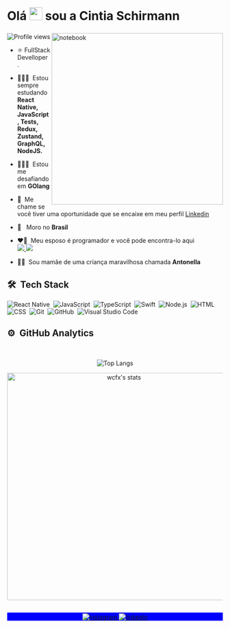 <h1 align="left">Olá <img src="https://raw.githubusercontent.com/kaueMarques/kaueMarques/master/hi.gif" width="30px"> sou a Cintia Schirmann</h1>
<h3 align="left"></h3>
</p>

<img src="https://raw.githubusercontent.com/MicaelliMedeiros/micaellimedeiros/master/image/computer-illustration.png" min-width="400px" max-width="400px" width="400px" align="right" alt="notebook">

<p align="left"> <img src="https://komarev.com/ghpvc/?username=ruivaodev&color=blueviolet" alt="Profile views" />

</p>

- ⚛&nbsp;FullStack Develloper
.
- 👨🏻‍💻&nbsp; Estou sempre estudando **React Native, JavaScript, Tests, Redux, Zustand, GraphQL, NodeJS.**
- 👨🏻‍💻&nbsp; Estou me desafiando em **GOlang**

- 💬&nbsp; Me chame se você tiver uma oportunidade que se encaixe em meu perfil [Linkedin](https://www.linkedin.com/in/schirmann)

- 🚀 &nbsp; Moro no **Brasil** 

- ❤️‍🔥&nbsp; Meu esposo é programador e você pode encontra-lo aqui<br><a href="https://www.linkedin.com/in/wcfx"><img src="https://img.shields.io/badge/-LinkedIn-05122A?style=flat&logo=LINKEDIN">&nbsp;</img></a><a href="https://github.com/wagaodev"><img src="https://img.shields.io/badge/-Github-05122A?style=flat&logo=GITHUB"></img></a>

- 🧒🏼 &nbsp;Sou mamãe de uma criança maravilhosa chamada **Antonella**<br>

## 🛠 &nbsp;Tech Stack

![React Native](https://img.shields.io/badge/-React%20Native-05122A?style=flat&logo=react)&nbsp;
![JavaScript](https://img.shields.io/badge/-JavaScript-05122A?style=flat&logo=javascript)&nbsp;
![TypeScript](https://img.shields.io/badge/-TypeScript-05122A?style=flat&logo=typescript)&nbsp;
![Swift](https://img.shields.io/badge/-Swift-05122A?style=flat&logo=swift)&nbsp;
![Node.js](https://img.shields.io/badge/-Node.js-05122A?style=flat&logo=node.js)&nbsp;
![HTML](https://img.shields.io/badge/-HTML-05122A?style=flat&logo=HTML5)&nbsp;
![CSS](https://img.shields.io/badge/-CSS-05122A?style=flat&logo=CSS3&logoColor=1572B6)&nbsp;
![Git](https://img.shields.io/badge/-Git-05122A?style=flat&logo=git)&nbsp;
![GitHub](https://img.shields.io/badge/-GitHub-05122A?style=flat&logo=github)&nbsp;
![Visual Studio Code](https://img.shields.io/badge/-VS%20Code-05122A?style=flat&logo=visual-studio-code&logoColor=007ACC)&nbsp;

## ⚙️ &nbsp;GitHub Analytics

<br>

<center>

![Top Langs](https://github-readme-stats.vercel.app/api/top-langs/?username=ruivaodev&layout=compact&theme=ayu-mirage&hide_border=true&langs_count=8)

<img width="530em" src="https://github-readme-stats.vercel.app/api?username=ruivaodev&show_icons=true&theme=nightowl" alt="wcfx's stats"/>
</center>

##

<p align="center" style="background:blue">
  <a href="https://www.instagram.com/cintiaschirmann/" target="_blank">
 <img align="center" src="https://img.shields.io/badge/-CintiaSchirmann-05122A?style=for-the-badge&logo=instagram" alt="instagram"/>
</a>
<a href="https://linkedin.com/in/schirmann" target="_blank">
  <img align="center" src="https://img.shields.io/badge/cintiaschirmann-05122A?style=for-the-badge&logo=linkedin" alt="linkedin"/>
</a>
</p>
